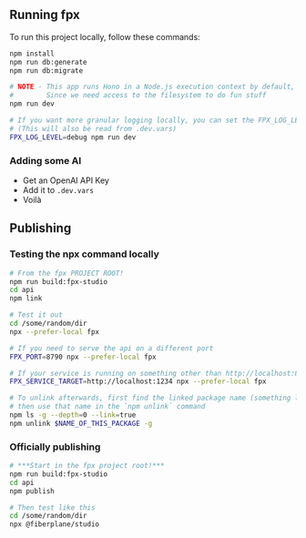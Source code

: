 ## Running fpx

To run this project locally, follow these commands:

```sh
npm install
npm run db:generate
npm run db:migrate

# NOTE - This app runs Hono in a Node.js execution context by default,
#        Since we need access to the filesystem to do fun stuff
npm run dev 

# If you want more granular logging locally, you can set the FPX_LOG_LEVEL env var
# (This will also be read from .dev.vars)
FPX_LOG_LEVEL=debug npm run dev
```

### Adding some AI

- Get an OpenAI API Key
- Add it to `.dev.vars`
- Voilà

## Publishing

### Testing the npx command locally

```sh
# From the fpx PROJECT ROOT!
npm run build:fpx-studio
cd api
npm link

# Test it out
cd /some/random/dir
npx --prefer-local fpx

# If you need to serve the api on a different port
FPX_PORT=8790 npx --prefer-local fpx

# If your service is running on something other than http://localhost:8787
FPX_SERVICE_TARGET=http://localhost:1234 npx --prefer-local fpx

# To unlink afterwards, first find the linked package name (something like @fiberplane/studio)
# then use that name in the `npm unlink` command
npm ls -g --depth=0 --link=true
npm unlink $NAME_OF_THIS_PACKAGE -g
```

### Officially publishing

```sh
# ***Start in the fpx project root!***
npm run build:fpx-studio
cd api
npm publish

# Then test like this
cd /some/random/dir
npx @fiberplane/studio
```